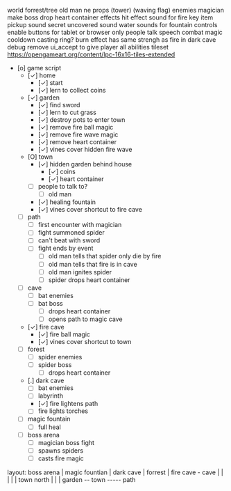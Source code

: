 world
    forrest/tree
    old man
    ne props
    (tower)
    (waving flag)
enemies
    magician
    make boss drop heart container
effects
    hit effect sound for fire
    key item pickup sound
    secret uncovered sound
    water sounds for fountain
controls
    enable buttons for tablet or browser only
people
    talk
    speech
combat
    magic cooldown
    casting ring?
    burn effect has same strengh as fire in dark cave
debug
    remove ui_accept to give player all abilities
tileset
    https://opengameart.org/content/lpc-16x16-tiles-extended

- [o] game script
    - [✓] home
        - [✓] start
        - [✓] lern to collect coins
    - [✓] garden
        - [✓] find sword
        - [✓] lern to cut grass
        - [✓] destroy pots to enter town
        - [✓] remove fire ball magic
        - [✓] remove fire wave magic
        - [✓] remove heart container
        - [✓] vines cover hidden fire wave
    - [O] town
        - [✓] hidden garden behind house
            - [✓] coins
            - [✓] heart container
        - [ ] people to talk to?
            - [ ] old man
        - [✓] healing fountain
        - [✓] vines cover shortcut to fire cave
    - [ ] path
        - [ ] first encounter with magician
        - [ ] fight summoned spider
        - [ ] can't beat with sword
        - [ ] fight ends by event
            - [ ] old man tells that spider only die by fire
            - [ ] old man tells that fire is in cave
            - [ ] old man ignites spider
            - [ ] spider drops heart container
    - [ ] cave
        - [ ] bat enemies
        - [ ] bat boss
            - [ ] drops heart container
            - [ ] opens path to magic cave
    - [✓] fire cave
        - [✓] fire ball magic
        - [✓] vines cover shortcut to town
    - [ ] forest
        - [ ] spider enemies
        - [ ] spider boss
            - [ ] drops heart container
    - [.] dark cave
        - [ ] bat enemies
        - [ ] labyrinth
        - [✓] fire lightens path
        - [ ] fire lights torches
    - [ ] magic fountain
        - [ ] full heal
    - [ ] boss arena
        - [ ] magician boss fight
        - [ ] spawns spiders
        - [ ] casts fire magic

layout:
         boss arena
           |
         magic fountian
           |
         dark cave
           |
         forrest
           |
         fire cave - cave
           |          |
         <vines>      |
           |          |
         town north   |
           |          |
garden -- town ----- path
